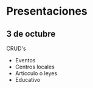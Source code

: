 # Presentaciones

## 3 de octubre

CRUD's

- Eventos
- Centros locales
- Articculo o leyes
- Educativo
